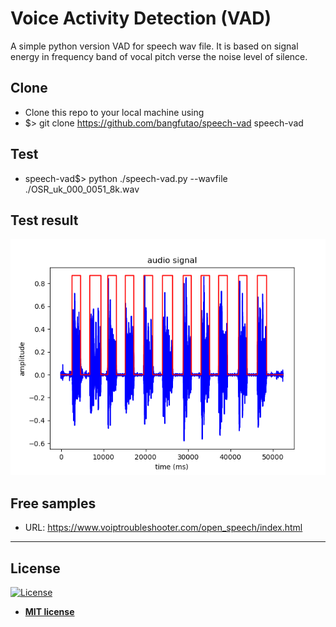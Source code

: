 # Voice Activity Detection (VAD)

A simple python version VAD for speech wav file.
It is based on signal energy in frequency band of vocal pitch verse the noise level of silence.

## Clone

- Clone this repo to your local machine using
- $> git clone https://github.com/bangfutao/speech-vad speech-vad
  
## Test

- speech-vad$> python ./speech-vad.py --wavfile ./OSR_uk_000_0051_8k.wav

## Test result

   ![plot](Figure_1.png)

## Free samples
- URL: https://www.voiptroubleshooter.com/open_speech/index.html


---
## License

[![License](http://img.shields.io/:license-mit-blue.svg?style=flat-square)](http://badges.mit-license.org)
- **[MIT license](http://opensource.org/licenses/mit-license.php)**
